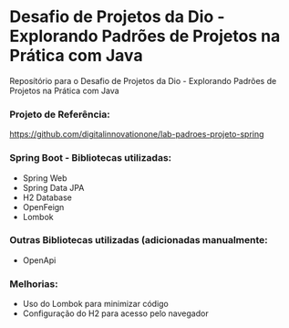 # Desafio de Projetos da Dio - Explorando Padrões de Projetos na Prática com Java
Reposítório para o Desafio de Projetos da Dio - Explorando Padrões de Projetos na Prática com Java

### Projeto de Referência:
https://github.com/digitalinnovationone/lab-padroes-projeto-spring

### Spring Boot - Bibliotecas utilizadas:
- Spring Web
- Spring Data JPA
- H2 Database
- OpenFeign
- Lombok

### Outras Bibliotecas utilizadas (adicionadas manualmente:
- OpenApi

### Melhorias:
- Uso do Lombok para minimizar código
- Configuração do H2 para acesso pelo navegador
